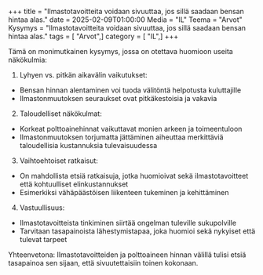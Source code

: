 +++
title = "Ilmastotavoitteita voidaan sivuuttaa, jos sillä saadaan bensan hintaa alas."
date = 2025-02-09T01:00:00
Media = "IL"
Teema = "Arvot"
Kysymys = "Ilmastotavoitteita voidaan sivuuttaa, jos sillä saadaan bensan hintaa alas."
tags = [ "Arvot",]
category = [ "IL",]
+++

Tämä on monimutkainen kysymys, jossa on otettava huomioon useita näkökulmia:

1. Lyhyen vs. pitkän aikavälin vaikutukset:
- Bensan hinnan alentaminen voi tuoda välitöntä helpotusta kuluttajille
- Ilmastonmuutoksen seuraukset ovat pitkäkestoisia ja vakavia

2. Taloudelliset näkökulmat:
- Korkeat polttoainehinnat vaikuttavat monien arkeen ja toimeentuloon
- Ilmastonmuutoksen torjumatta jättäminen aiheuttaa merkittäviä taloudellisia kustannuksia tulevaisuudessa

3. Vaihtoehtoiset ratkaisut:
- On mahdollista etsiä ratkaisuja, jotka huomioivat sekä ilmastotavoitteet että kohtuulliset elinkustannukset
- Esimerkiksi vähäpäästöisen liikenteen tukeminen ja kehittäminen

4. Vastuullisuus:
- Ilmastotavoitteista tinkiminen siirtää ongelman tuleville sukupolville
- Tarvitaan tasapainoista lähestymistapaa, joka huomioi sekä nykyiset että tulevat tarpeet

Yhteenvetona: Ilmastotavoitteiden ja polttoaineen hinnan välillä tulisi etsiä tasapainoa sen sijaan, että sivuutettaisiin toinen kokonaan.